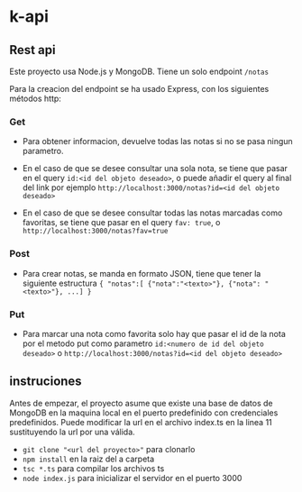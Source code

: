 # k-api

## Rest api

Este proyecto usa Node.js y MongoDB. Tiene un solo endpoint `/notas`

Para la creacion del endpoint se ha usado Express, con los siguientes métodos http:

### Get

- Para obtener informacion, devuelve todas las notas si no se pasa ningun parametro.

- En el caso de que se desee consultar una sola nota, se tiene que pasar en el query `id:<id del objeto deseado>`, o puede añadir el query al final del link por ejemplo `http://localhost:3000/notas?id=<id del objeto deseado>`

- En el caso de que se desee consultar todas las notas marcadas como favoritas, se tiene que pasar en el query `fav: true`, o `http://localhost:3000/notas?fav=true`

### Post

- Para crear notas, se manda en formato JSON, tiene que tener la siguiente estructura `{ "notas":[ {"nota":"<texto>"}, {"nota": "<texto>"}, ...] }`

### Put

- Para marcar una nota como favorita solo hay que pasar el id de la nota por el metodo put como parametro `id:<numero de id del objeto deseado>` o `http://localhost:3000/notas?id=<id del objeto deseado>`

## instruciones

Antes de empezar, el proyecto asume que existe una base de datos de MongoDB en la maquina local en el puerto predefinido con credenciales predefinidos. Puede modificar la url en el archivo index.ts en la linea 11 sustituyendo la url por una válida.

- `git clone "<url del proyecto>"` para clonarlo
- `npm install` en la raiz del a carpeta
- `tsc *.ts` para compilar los archivos ts
- `node index.js` para inicializar el servidor en el puerto 3000
